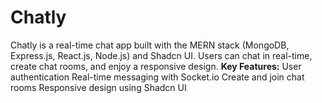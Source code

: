 # Chatly
Chatly is a real-time chat app built with the MERN stack (MongoDB, Express.js, React.js, Node.js) and Shadcn UI. Users can chat in real-time, create chat rooms, and enjoy a responsive design. **Key Features:**  User authentication Real-time messaging with Socket.io Create and join chat rooms Responsive design using Shadcn UI
